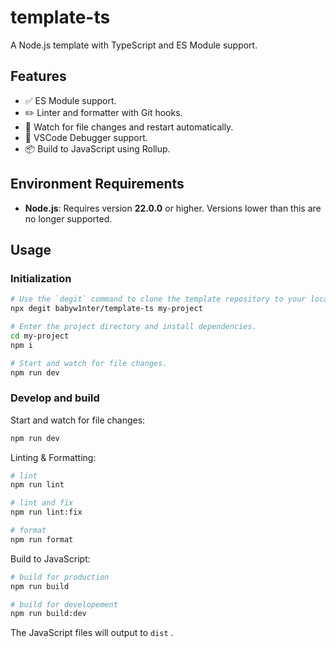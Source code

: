 # template-ts

A Node.js template with TypeScript and ES Module support.

## Features

- ✅ ES Module support.
- ✏️ Linter and formatter with Git hooks.
- 📝 Watch for file changes and restart automatically.
- 🐞 VSCode Debugger support.
- 📦 Build to JavaScript using Rollup.

## Environment Requirements

- **Node.js**: Requires version **22.0.0** or higher. Versions lower than this are no longer supported.

## Usage

### Initialization

```bash
# Use the `degit` command to clone the template repository to your local machine.
npx degit babyw1nter/template-ts my-project

# Enter the project directory and install dependencies.
cd my-project
npm i

# Start and watch for file changes.
npm run dev
```

### Develop and build

Start and watch for file changes:

```bash
npm run dev
```

Linting & Formatting:

```bash
# lint
npm run lint

# lint and fix
npm run lint:fix

# format
npm run format
```

Build to JavaScript:

```bash
# build for production
npm run build

# build for developement
npm run build:dev
```

The JavaScript files will output to `dist` .
